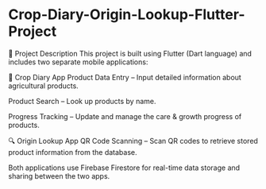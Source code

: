 # Crop-Diary-Origin-Lookup-Flutter-Project
📌 Project Description
This project is built using Flutter (Dart language) and includes two separate mobile applications:

🌱 Crop Diary App
Product Data Entry – Input detailed information about agricultural products.

Product Search – Look up products by name.

Progress Tracking – Update and manage the care & growth progress of products.

🔍 Origin Lookup App
QR Code Scanning – Scan QR codes to retrieve stored product information from the database.

Both applications use Firebase Firestore for real-time data storage and sharing between the two apps.
